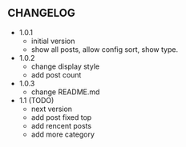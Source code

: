 ## CHANGELOG

- 1.0.1
  - initial version
  - show all posts, allow config sort, show type.
- 1.0.2
  - change display style
  - add post count
- 1.0.3
  - change README.md
- 1.1 (TODO)
  - next version
  - add post fixed top
  - add rencent posts
  - add more category
